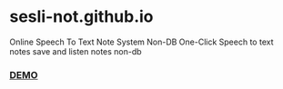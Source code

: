 # sesli-not.github.io
Online Speech To Text Note System Non-DB
One-Click Speech to text notes save and listen notes non-db
<h3><a href="https://hkirkan.github.io/sesli-not/">DEMO</a></h3>
